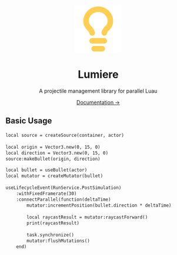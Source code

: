 <div align="center">
    <img src="docs/public/logo.svg" width="128" alt="Logo"/>
    <h1>Lumiere</h1>
    <p>A projectile management library for parallel Luau</p>
    <a href="https://synpixel.github.io/lumiere/">Documentation →</a>
</div>

## Basic Usage

```luau
local source = createSource(container, actor)

local origin = Vector3.new(0, 15, 0)
local direction = Vector3.new(0, 15, 0)
source:makeBullet(origin, direction)
```

```luau
local bullet = useBullet(actor)
local mutator = createMutator(bullet)

useLifecycleEvent(RunService.PostSimulation)
    :withFixedFramerate(30)
    :connectParallel(function(deltaTime)
        mutator:incrementPosition(bullet.direction * deltaTime)

        local raycastResult = mutator:raycastForward()
        print(raycastResult)

        task.synchronize()
        mutator:flushMutations()
    end)
```
